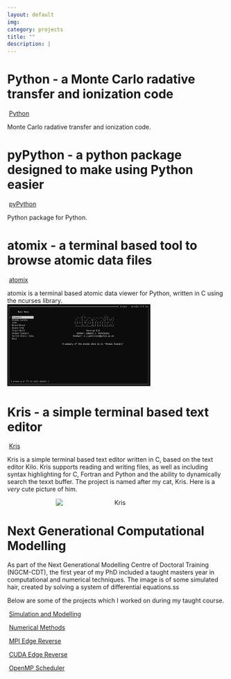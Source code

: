 ```yaml
---
layout: default
img:
category: projects
title: ""
description: |
---
```


# Python - a Monte Carlo radative transfer and ionization code

<img src="https://github.githubassets.com/images/modules/logos_page/GitHub-Mark.png" alt="" width="28"/> [Python](https://github.com/saultyevil/python)

Monte Carlo radative transfer and ionization code.

# pyPython - a python package designed to make using Python easier

<img src="https://github.githubassets.com/images/modules/logos_page/GitHub-Mark.png" alt="" width="28"/> [pyPython](https://github.com/saultyevil/pypython)

Python package for Python.

# atomix - a terminal based tool to browse atomic data files

<img src="https://github.githubassets.com/images/modules/logos_page/GitHub-Mark.png" alt="" width="28"/> [atomix](https://github.com/saultyevil/atomix)

<div class="row">
    <div class="col-md-6">
        atomix is a terminal based atomic data viewer for Python, written in C using
        the ncurses library.
    </div>
    <div class="col-md-6">
        <img src="img/projects/atomix.png" style="width: 20vw; min-width: 330px;">
    </div>
</div>

# Kris - a simple terminal based text editor

<img src="https://github.githubassets.com/images/modules/logos_page/GitHub-Mark.png" alt="" width="28"/> [Kris](https://github.com/saultyevil/Kris/)

Kris is a simple terminal based text editor written in C, based on the text
editor Kilo. Kris supports reading and writing files, as well as including
syntax highlighting for C, Fortran and Python and the ability to dynamically
search the texxt buffer. The project is named after my cat, Kris. Here is a 
*very* cute picture of him.

<p align="center">
    <img src="/img/projects/kris_cat_cropped.png" alt="Kris" style="width: 15vw; min-width: 280px;"/>
</p>

# Next Generational Computational Modelling

As part of the Next Generational Modelling Centre of Doctoral Training (NGCM-CDT),
the first year of my PhD included a taught masters year in computational and
numerical techniques. The image is of some simulated hair, created by solving a 
system of differential equations.ss

Below are some of the projects which I worked on during
my taught course.

<img src="https://github.githubassets.com/images/modules/logos_page/GitHub-Mark.png" alt="" width="28"/> [Simulation and Modelling](https://github.com/saultyevil/Simulation-and-Modelling)

<img src="https://github.githubassets.com/images/modules/logos_page/GitHub-Mark.png" alt="" width="28"/> [Numerical Methods](https://github.com/saultyevil/Numerical-Methods)

<img src="https://github.githubassets.com/images/modules/logos_page/GitHub-Mark.png" alt="" width="28"/> [MPI Edge Reverse](https://github.com/saultyevil/MPI-Edge-Reverse)

<img src="https://github.githubassets.com/images/modules/logos_page/GitHub-Mark.png" alt="" width="28"/> [CUDA Edge Reverse](https://github.com/saultyevil/CUDA-Edge-Reverse)

<img src="https://github.githubassets.com/images/modules/logos_page/GitHub-Mark.png" alt="" width="28"/> [OpenMP Scheduler](https://github.com/saultyevil/OpenMP-Affinity-Scheduler)